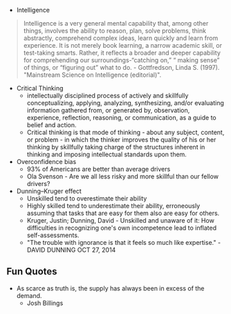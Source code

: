 - Intelligence
> Intelligence is a very general mental capability
> that, among other things, involves
> the ability to reason, plan, solve problems,
> think abstractly, comprehend complex ideas,
> learn quickly and learn from experience. It is
> not merely book learning, a narrow academic
> skill, or test-taking smarts. Rather, 
> it reflects a broader and deeper capability for
> comprehending our surroundings-“catching
> on,” “ making sense” of things, or “figuring
> out” what to do. 
    - Gottfredson, Linda S. (1997). "Mainstream Science on Intelligence (editorial)". 
- Critical Thinking
    - intellectually disciplined process of actively and skillfully conceptualizing, applying, analyzing, synthesizing, and/or evaluating information gathered from, or generated by, observation, experience, reflection, reasoning, or communication, as a guide to belief and action.
    - Critical thinking is that mode of thinking - about any subject, content, or problem - in which the thinker improves the quality of his or her thinking by skillfully taking charge of the structures inherent in thinking and 
      imposing intellectual standards upon them.
- Overconfidence bias
    - 93% of Americans are better than average drivers
    - Ola Svenson - Are we all less risky and more skillful than our fellow drivers?
- Dunning–Kruger effect
    - Unskilled tend to overestimate their ability
    - Highly skilled tend to underestimate their ability, erroneously assuming that tasks that are easy for them also are easy for others.
    - Kruger, Justin; Dunning, David - Unskilled and unaware of it: How difficulties in recognizing one's own incompetence lead to inflated self-assessments.
    - "The trouble with ignorance is that it feels so much like expertise." -DAVID DUNNING  OCT 27, 2014
## Fun Quotes
- As scarce as truth is, the supply has always been in excess of the demand.
    - Josh Billings
